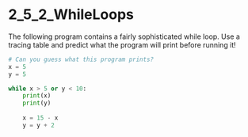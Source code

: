 # 2_5_2_WhileLoops

The following program contains a fairly sophisticated while loop. Use a tracing table and predict what the program will print before running it!

```python
# Can you guess what this program prints?
x = 5
y = 5

while x > 5 or y < 10:
    print(x)
    print(y)
    
    x = 15 - x
    y = y + 2
```